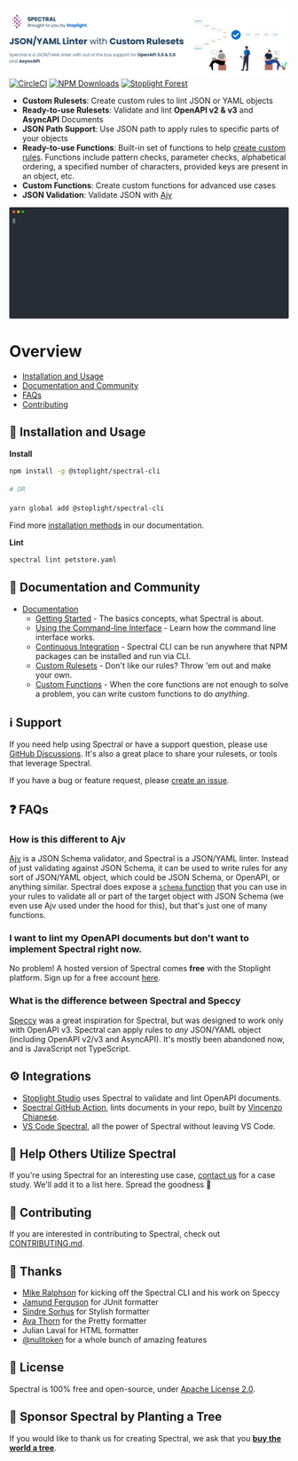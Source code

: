 [![](https://raw.githubusercontent.com/stoplightio/spectral/develop/docs/img/readme-header.svg)](https://stoplight.io/api-governance?utm_source=github&utm_medium=spectral&utm_campaign=readme)
[![CircleCI](https://img.shields.io/circleci/build/github/stoplightio/spectral/develop)](https://circleci.com/gh/stoplightio/spectral) [![NPM Downloads](https://img.shields.io/npm/dw/@stoplight/spectral-cli?color=blue)](https://www.npmjs.com/package/@stoplight/spectral-cli) [![Stoplight Forest](https://img.shields.io/ecologi/trees/stoplightinc)][stoplight_forest]

- **Custom Rulesets**: Create custom rules to lint JSON or YAML objects
- **Ready-to-use Rulesets**: Validate and lint **OpenAPI v2 & v3** and **AsyncAPI** Documents
- **JSON Path Support**: Use JSON path to apply rules to specific parts of your objects
- **Ready-to-use Functions**: Built-in set of functions to help [create custom rules](https://meta.stoplight.io/docs/spectral/docs/guides/4-custom-rulesets.md#adding-rules). Functions include pattern checks, parameter checks, alphabetical ordering, a specified number of characters, provided keys are present in an object, etc.
- **Custom Functions**: Create custom functions for advanced use cases
- **JSON Validation**: Validate JSON with [Ajv](https://www.npmjs.com/package/ajv)

![Spectral linting an OpenAPI document from the CLI with results being output](https://raw.githubusercontent.com/stoplightio/spectral/develop/docs/img/demo.svg)

# Overview

- [Installation and Usage](#-installation-and-Usage)
- [Documentation and Community](#-documentation-and-community)
- [FAQs](#-faqs)
- [Contributing](#-contributing)

## 🧰 Installation and Usage

**Install**

```bash
npm install -g @stoplight/spectral-cli

# OR

yarn global add @stoplight/spectral-cli
```

Find more [installation methods](https://meta.stoplight.io/docs/spectral/docs/getting-started/2-installation.md) in our documentation.

**Lint**

```bash
spectral lint petstore.yaml
```

## 📖 Documentation and Community

- [Documentation](https://meta.stoplight.io/docs/spectral/ZG9jOjYyMDc0Mg-concepts)
  - [Getting Started](https://meta.stoplight.io/docs/spectral/ZG9jOjYyMDc0Mg-concepts) - The basics concepts, what Spectral is about.
  - [Using the Command-line Interface](https://meta.stoplight.io/docs/spectral/ZG9jOjI1MTg1-spectral-cli) - Learn how the command line interface works.
  - [Continuous Integration](https://meta.stoplight.io/docs/spectral/ZG9jOjExNTMyOTAx-continuous-integration) - Spectral CLI can be run anywhere that NPM packages can be installed and run via CLI.
  - [Custom Rulesets](https://meta.stoplight.io/docs/spectral/ZG9jOjI1MTg5-custom-rulesets) - Don't like our rules? Throw 'em out and make your own.
  - [Custom Functions](https://meta.stoplight.io/docs/spectral/ZG9jOjI1MTkw-custom-functions) - When the core functions are not enough to solve a problem, you can write custom functions to do _anything_.

## ℹ️ Support

If you need help using Spectral or have a support question, please use [GitHub Discussions](https://github.com/stoplightio/spectral/discussions). It's also a great place to share your rulesets, or tools that leverage Spectral.

If you have a bug or feature request, please [create an issue](https://github.com/stoplightio/spectral/issues).

## ❓ FAQs

### How is this different to Ajv

[Ajv](https://www.npmjs.com/package/ajv) is a JSON Schema validator, and Spectral is a JSON/YAML linter. Instead of just validating against JSON Schema, it can be used to write rules for any sort of JSON/YAML object, which could be JSON Schema, or OpenAPI, or anything similar. Spectral does expose a [`schema` function](https://meta.stoplight.io/docs/spectral/docs/reference/functions.md) that you can use in your rules to validate all or part of the target object with JSON Schema (we even use Ajv used under the hood for this), but that's just one of many functions.

### I want to lint my OpenAPI documents but don't want to implement Spectral right now.

No problem! A hosted version of Spectral comes **free** with the Stoplight platform. Sign up for a free account [here](https://stoplight.io/?utm_source=github&utm_medium=spectral&utm_campaign=readme).

### What is the difference between Spectral and Speccy

[Speccy](https://github.com/wework/speccy) was a great inspiration for Spectral, but was designed to work only with OpenAPI v3. Spectral can apply rules to _any_ JSON/YAML object (including OpenAPI v2/v3 and AsyncAPI). It's mostly been abandoned now, and is JavaScript not TypeScript.

## ⚙️ Integrations

- [Stoplight Studio](https://stoplight.io/studio?utm_source=github&utm_medium=spectral&utm_campaign=readme) uses Spectral to validate and lint OpenAPI documents.
- [Spectral GitHub Action](https://github.com/stoplightio/spectral-action), lints documents in your repo, built by [Vincenzo Chianese](https://github.com/XVincentX/).
- [VS Code Spectral](https://github.com/stoplightio/vscode-spectral), all the power of Spectral without leaving VS Code.

## 🏁 Help Others Utilize Spectral

If you're using Spectral for an interesting use case, [contact us](mailto:growth@stoplight.io) for a case study. We'll add it to a list here. Spread the goodness 🎉

## 👏 Contributing

If you are interested in contributing to Spectral, check out [CONTRIBUTING.md](CONTRIBUTING.md).

## 🎉 Thanks

- [Mike Ralphson](https://github.com/MikeRalphson) for kicking off the Spectral CLI and his work on Speccy
- [Jamund Ferguson](https://github.com/xjamundx) for JUnit formatter
- [Sindre Sorhus](https://github.com/sindresorhus) for Stylish formatter
- [Ava Thorn](https://github.com/amthorn) for the Pretty formatter
- Julian Laval for HTML formatter
- [@nulltoken](https://github.com/nulltoken) for a whole bunch of amazing features

## 📜 License

Spectral is 100% free and open-source, under [Apache License 2.0](LICENSE).

## 🌲 Sponsor Spectral by Planting a Tree

If you would like to thank us for creating Spectral, we ask that you [**buy the world a tree**][stoplight_forest].

[stoplight_forest]: https://ecologi.com/stoplightinc
